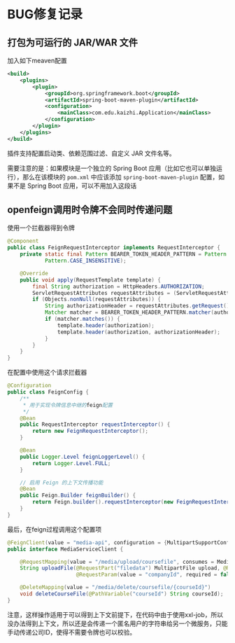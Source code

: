 # BUG修复记录

## 打包为可运行的 JAR/WAR 文件

加入如下meaven配置

```xml
<build>
    <plugins>
        <plugin>
            <groupId>org.springframework.boot</groupId>
            <artifactId>spring-boot-maven-plugin</artifactId>
            <configuration>
                <mainClass>com.edu.kaizhi.Application</mainClass>
            </configuration>
        </plugin>
    </plugins>
</build>
```

插件支持配置启动类、依赖范围过滤、自定义 JAR 文件名等。

需要注意的是：如果模块是一个独立的 Spring Boot 应用（比如它也可以单独运行），那么在该模块的 `pom.xml` 中应该添加 `spring-boot-maven-plugin` 配置，如果不是 Spring Boot 应用，可以不用加入这段话





## openfeign调用时令牌不会同时传递问题

使用一个拦截器得到令牌

```java
@Component
public class FeignRequestInterceptor implements RequestInterceptor {
    private static final Pattern BEARER_TOKEN_HEADER_PATTERN = Pattern.compile("^Bearer (?<token>[a-zA-Z0-9-._~+/]+=*)$",
            Pattern.CASE_INSENSITIVE);

    @Override
    public void apply(RequestTemplate template) {
        final String authorization = HttpHeaders.AUTHORIZATION;
        ServletRequestAttributes requestAttributes = (ServletRequestAttributes) RequestContextHolder.getRequestAttributes();
        if (Objects.nonNull(requestAttributes)) {
            String authorizationHeader = requestAttributes.getRequest().getHeader(HttpHeaders.AUTHORIZATION);
            Matcher matcher = BEARER_TOKEN_HEADER_PATTERN.matcher(authorizationHeader);
            if (matcher.matches()) {
                template.header(authorization);
                template.header(authorization, authorizationHeader);
            }
        }
    }
}
```

在配置中使用这个请求拦截器

```java
@Configuration
public class FeignConfig {
    /**
     * 用于实现令牌信息中继的feign配置
     */
    @Bean
    public RequestInterceptor requestInterceptor() {
        return new FeignRequestInterceptor();
    }

    @Bean
    public Logger.Level feignLoggerLevel() {
        return Logger.Level.FULL;
    }

    // 启用 Feign 的上下文传播功能
    @Bean
    public Feign.Builder feignBuilder() {
        return Feign.builder().requestInterceptor(new FeignRequestInterceptor());
    }
}
```

最后，在feign过程调用这个配置项

```java
@FeignClient(value = "media-api", configuration = {MultipartSupportConfig.class, FeignConfig.class}, fallbackFactory = MediaServiceClientFallbackFactory.class)
public interface MediaServiceClient {

    @RequestMapping(value = "/media/upload/coursefile", consumes = MediaType.MULTIPART_FORM_DATA_VALUE)
    String uploadFile(@RequestPart("filedata") MultipartFile upload, @RequestParam(value = "objectName", required = false) String objectName,
                      @RequestParam(value = "companyId", required = false) Long companyId);

    @DeleteMapping(value = "/media/delete/coursefile/{courseId}")
    void deleteCourseFile(@PathVariable("courseId") String courseId);
}
```

注意，这样操作适用于可以得到上下文前提下，在代码中由于使用xxl-job，所以没办法得到上下文，所以还是会传递一个匿名用户的字符串给另一个微服务，只能手动传递公司ID，使得不需要令牌也可以校验。
